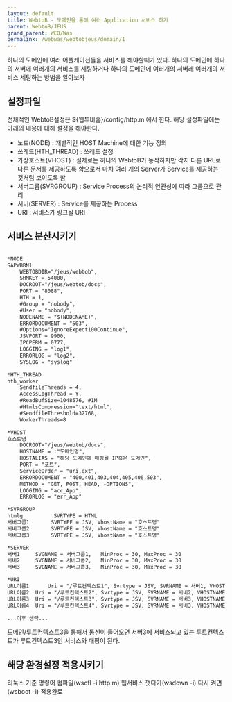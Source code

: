 ```yaml
---
layout: default
title: WebtoB - 도메인을 통해 여러 Application 서비스 하기
parent: WebtoB/JEUS
grand_parent: WEB/Was
permalink: /webwas/webtobjeus/domain/1
---
```


하나의 도메인에 여러 어플케이션들을 서비스를 해야할때가 있다.
하나의 도메인에 하나의 서버에 여러개의 서비스를 세팅하거나
하나의 도메인에 여러개의 서버레 여러개의 서비스 세팅하는 방법을 알아보자

## 설정파일

전체적인 WebtoB설정은 ${웹투비홈}/config/http.m 에서 한다.
해당 설정파일에는 아래의 내용에 대해 설정을 해야한다.
 - 노드(NODE) : 개별적인 HOST Machine에 대한 기능 정의
 - 쓰레드(HTH_THREAD) : 쓰레드 설정
 - 가상호스트(VHOST) : 실제로는 하나의 WebtoB가 동작하지만 각지 다른 URL로 다른 문서를 제공하도록 함으로서 마치 여러 개의 Server가 Service를 제공하는 것처럼 보이도록 함
 - 서버그룹(SVRGROUP) : Service Process의 논리적 연관성에 따라 그룹으로 관리
 - 서버(SERVER) : Service를 제공하는 Process
 - URI : 서비스가 링크될 URI
 
## 서비스 분산시키기

```xml

*NODE
SAPWBBN1	
	WEBTOBDIR="/jeus/webtob", 
	SHMKEY = 54000,
	DOCROOT="/jeus/webtob/docs",
	PORT = "8088", 
	HTH = 1,
	#Group = "nobody",
	#User = "nobody",
	NODENAME = "$(NODENAME)",
	ERRORDOCUMENT = "503",
	#Options="IgnoreExpect100Continue",
	JSVPORT = 9900,
	IPCPERM = 0777,
	LOGGING = "log1",
	ERRORLOG = "log2",
	SYSLOG = "syslog"

*HTH_THREAD
hth_worker
	SendfileThreads = 4,
	AccessLogThread = Y,
	#ReadBufSize=1048576, #1M
	#HtmlsCompression="text/html",
	#SendfileThreshold=32768,
	WorkerThreads=8

*VHOST
호스트명
	DOCROOT="/jeus/webtob/docs",
	HOSTNAME = :"도메인명",
	HOSTALIAS = "해당 도메인에 매핑될 IP혹은 도메인",
	PORT = "포트",
	ServiceOrder = "uri,ext",
	ERRORDOCUMENT = "400,401,403,404,405,406,503",
	METHOD = "GET, POST, HEAD, -OPTIONS",
	LOGGING = "acc_App",
	ERRORLOG = "err_App"

*SVRGROUP
htmlg		   SVRTYPE = HTML
서버그룹1		SVRTYPE = JSV, VhostName = "호스트명"
서버그룹2		SVRTYPE = JSV, VhostName = "호스트명"
서버그룹3		SVRTYPE = JSV, VhostName = "호스트명"

*SERVER
서버1 	SVGNAME = 서버그룹1,   MinProc = 30, MaxProc = 30
서버2 	SVGNAME = 서버그룹2,   MinProc = 30, MaxProc = 30
서버3 	SVGNAME = 서버그룹3,   MinProc = 30, MaxProc = 30

*URI
URL이름1  	Uri = "/루트컨텍스트1", Svrtype = JSV, SVRNAME = 서버1, VHOSTNAME ="호스트명"
URL이름2	Uri = "/루트컨텍스트2", Svrtype = JSV, SVRNAME = 서버2, VHOSTNAME ="호스트명"
URL이름3	Uri = "/루트컨텍스트3", Svrtype = JSV, SVRNAME = 서버3, VHOSTNAME ="호스트명"
URL이름4	Uri = "/루트컨텍스트4", Svrtype = JSV, SVRNAME = 서버3, VHOSTNAME ="호스트명"

...이후 생략...

```

도메인/루트컨텍스트3을 통해서 통신이 들어오면 서버3에 서비스되고 있는 투트컨텍스트가 루트컨텍스트3인 서비스와 매핑이 된다.

## 해당 환경설정 적용시키기

리눅스 기준 명령어
컴파일(wscfl -i http.m) 웹서비스 껏다가(wsdown -i) 다시 켜면(wsboot -i) 적용완료




